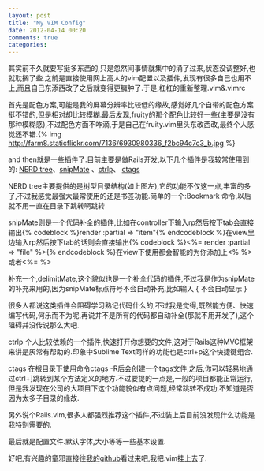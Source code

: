 ```yaml
---
layout: post
title: "My VIM Config"
date: 2012-04-14 00:20
comments: true
categories: 
---
```


其实前不久就要写挺多东西的,只是忽然间事情就集中的涌了过来,状态没调整好,也就耽搁了些.之前是直接使用网上高人的vim配置以及插件,发现有很多自己也用不上,而且自己东添西改了之后就变得更臃肿了.于是,杠杠的重新整理.vim&.vimrc

首先是配色方案,可能是我的屏幕分辨率比较低的缘故,感觉好几个自带的配色方案挺不错的,但是相对却比较模糊.最后发现,fruity的那个配色比较好一些(主要是没有那种模糊感),不过配色方面不咋滴,于是自己在fruity.vim里头东改西改,最终个人感觉还不错.{% img http://farm8.staticflickr.com/7136/6930980336_f2bc94c7c3_b.jpg %}
<!-- more -->
and then就是一些插件了.目前主要是做Rails开发,以下几个插件是我较常使用到的: [NERD tree](http://www.vim.org/scripts/script.php?script_id=1658)、[snipMate](https://github.com/scrooloose/snipmate-snippets) 、[ctrlp](http://www.vim.org/scripts/script.php?script_id=3736)、 [ctags](http://www.vim.org/scripts/script.php?script_id=610) 

NERD tree主要提供的是树型目录结构(如上图左),它的功能不仅这一点,丰富的多了,不过我感觉最强大最常使用的还是书签功能.简单的一个:Bookmark 命令,以后就不用一直在目录下跳转啊跳转

snipMate则是一个代码补全的插件,比如在controller下输入rp然后按下tab会直接输出{% codeblock %}render :partial =>  "item"{% endcodeblock %}在view里边输入rp然后按下tab的话则会直接输出{% codeblock %}<%= render :partial => "file" %>{% endcodeblock %}在view下使用都会智能的为你添加上<% %>或者<%= %>

补充一个,delimitMate,这个貌似也是一个补全代码的插件,不过我是作为snipMate的补充来用的,因为snipMate标点符号不会自动补充,比如输入 { 不会自动显示 } 

很多人都说这类插件会阻碍学习熟记代码什么的,不过我是觉得,既然能方便、快速编写代码,何乐而不为呢,再说并不是所有的代码都自动补全(那就不用开发了),这个阻碍并没传说那么大吧.

ctrlp  个人比较依赖的一个插件,快速打开你想要的文件,这对于Rails这种MVC框架来讲是灰常有帮助的.印象中Sublime Text同样的功能也是ctrl+p这个快捷键组合.

ctags   在根目录下使用命令ctags -R后会创建一个tags文件,之后,你可以轻易地通过ctrl+]跳转到某个方法定义的地方.不过要提的一点是,一般的项目都能正常运行,但是我发现在公司的大项目下这个功能貌似有点问题,经常跳转不成功,不知道是否因为太多子目录的缘故.

另外说个Rails.vim,很多人都强烈推荐这个插件,不过装上后目前没发现什么功能是我特别需要的.

最后就是配置文件.默认字体,大小等等一些基本设置.

好吧,有兴趣的童邪直接往[我的github](https://github.com/xguox/MyVimConf)看过来吧,我把.vim挂上去了.

